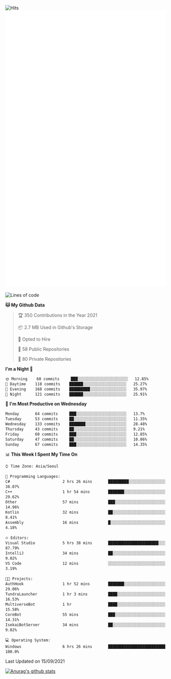 ![Hits](https://hits.seeyoufarm.com/api/count/incr/badge.svg?url=https%3A%2F%2Fgithub.com%2Fkokose1234&count_bg=%2379C83D&title_bg=%23555555&icon=apple.svg&icon_color=%23E7E7E7&title=hits&edge_flat=false)
<br/>
![Metrics](https://github.com/kokose1234/kokose1234/blob/main/github-metrics.svg)

<!--START_SECTION:waka-->
![Lines of code](https://img.shields.io/badge/From%20Hello%20World%20I%27ve%20Written-12.4%20million%20lines%20of%20code-blue)

**🐱 My Github Data** 

> 🏆 350 Contributions in the Year 2021
 > 
> 📦 2.7 MB Used in Github's Storage 
 > 
> 💼 Opted to Hire
 > 
> 📜 58 Public Repositories 
 > 
> 🔑 80 Private Repositories  
 > 
**I'm a Night 🦉** 

```text
🌞 Morning    60 commits     ███░░░░░░░░░░░░░░░░░░░░░░   12.85% 
🌆 Daytime    118 commits    ██████░░░░░░░░░░░░░░░░░░░   25.27% 
🌃 Evening    168 commits    █████████░░░░░░░░░░░░░░░░   35.97% 
🌙 Night      121 commits    ██████░░░░░░░░░░░░░░░░░░░   25.91%

```
📅 **I'm Most Productive on Wednesday** 

```text
Monday       64 commits     ███░░░░░░░░░░░░░░░░░░░░░░   13.7% 
Tuesday      53 commits     ██░░░░░░░░░░░░░░░░░░░░░░░   11.35% 
Wednesday    133 commits    ███████░░░░░░░░░░░░░░░░░░   28.48% 
Thursday     43 commits     ██░░░░░░░░░░░░░░░░░░░░░░░   9.21% 
Friday       60 commits     ███░░░░░░░░░░░░░░░░░░░░░░   12.85% 
Saturday     47 commits     ██░░░░░░░░░░░░░░░░░░░░░░░   10.06% 
Sunday       67 commits     ███░░░░░░░░░░░░░░░░░░░░░░   14.35%

```


📊 **This Week I Spent My Time On** 

```text
⌚︎ Time Zone: Asia/Seoul

💬 Programming Languages: 
C#                       2 hrs 26 mins       █████████░░░░░░░░░░░░░░░░   38.07% 
C++                      1 hr 54 mins        ███████░░░░░░░░░░░░░░░░░░   29.62% 
Other                    57 mins             ███░░░░░░░░░░░░░░░░░░░░░░   14.96% 
Kotlin                   32 mins             ██░░░░░░░░░░░░░░░░░░░░░░░   8.41% 
Assembly                 16 mins             █░░░░░░░░░░░░░░░░░░░░░░░░   4.18%

🔥 Editors: 
Visual Studio            5 hrs 38 mins       ██████████████████████░░░   87.79% 
IntelliJ                 34 mins             ██░░░░░░░░░░░░░░░░░░░░░░░   9.02% 
VS Code                  12 mins             ░░░░░░░░░░░░░░░░░░░░░░░░░   3.19%

🐱‍💻 Projects: 
AuthHook                 1 hr 52 mins        ███████░░░░░░░░░░░░░░░░░░   29.06% 
TundraLauncher           1 hr 3 mins         ████░░░░░░░░░░░░░░░░░░░░░   16.53% 
MultiverseBot            1 hr                ████░░░░░░░░░░░░░░░░░░░░░   15.58% 
CoreBot                  55 mins             ███░░░░░░░░░░░░░░░░░░░░░░   14.31% 
IsekaiBotServer          34 mins             ██░░░░░░░░░░░░░░░░░░░░░░░   9.02%

💻 Operating System: 
Windows                  6 hrs 26 mins       █████████████████████████   100.0%

```


 Last Updated on 15/09/2021
<!--END_SECTION:waka-->

[![Anurag's github stats](https://github-readme-stats.vercel.app/api?username=kokose1234&theme=dracula)](https://github.com/anuraghazra/github-readme-stats)



	
